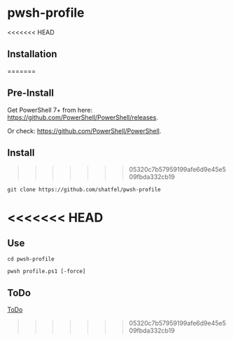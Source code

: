 # pwsh-profile

<<<<<<< HEAD
## Installation
=======
## Pre-Install

Get PowerShell 7+ from here: https://github.com/PowerShell/PowerShell/releases.

Or check: https://github.com/PowerShell/PowerShell.

## Install
>>>>>>> 05320c7b57959199afe6d9e45e509fbda332cb19

```
git clone https://github.com/shatfel/pwsh-profile
```
<<<<<<< HEAD
=======

## Use

```
cd pwsh-profile

pwsh profile.ps1 [-force]
```

## ToDo

[ToDo](https://github.com/shatfel/pwsh-profile/blob/main/TODO.md)

 
>>>>>>> 05320c7b57959199afe6d9e45e509fbda332cb19

